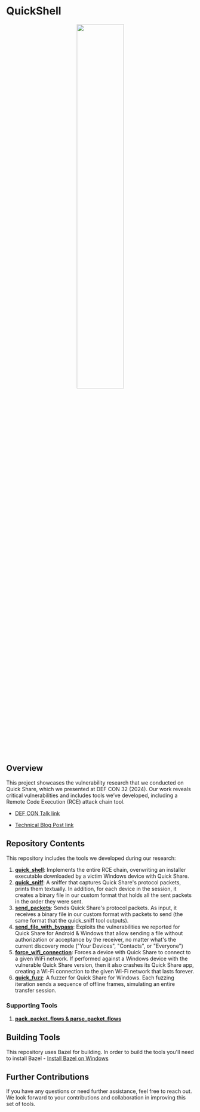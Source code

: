 # QuickShell
<div align="center">
<img src="./images/quick_shell_logo.png" width="50%"/>
</div align="center">

## Overview
This project showcases the vulnerability research that we conducted on Quick Share, which we presented at DEF CON 32 (2024). Our work reveals critical vulnerabilities and includes tools we’ve developed, including a Remote Code Execution (RCE) attack chain tool.

* [DEF CON Talk link](https://defcon.org/html/defcon-32/dc-32-speakers.html#54485)

* [Technical Blog Post link](https://www.safebreach.com/blog/rce-attack-chain-on-quick-share)


## Repository Contents

This repository includes the tools we developed during our research:

1. [**quick_shell**](./docs/doc_quick_shell.md): Implements the entire RCE chain, overwriting an installer executable downloaded by a victim Windows device with Quick Share.
2. [**quick_sniff**](./docs/doc_quick_sniff.md): A sniffer that captures Quick Share's protocol packets, prints them textually. In addition, for each device in the session, it creates a binary file in our custom format that holds all the sent packets in the order they were sent.
3. [**send_packets**](./docs/doc_send_packets.md): Sends Quick Share's protocol packets. As input, it receives a binary file in our custom format with packets to send (the same format that the quick_sniff tool outputs).
4. [**send_file_with_bypass**](./docs/doc_send_file_with_bypass.md): Exploits the vulnerabilities we reported for Quick Share for Android & Windows that allow sending a file without authorization or acceptance by the receiver, no matter what's the current discovery mode ("Your Devices", "Contacts", or "Everyone")
5. [**force_wifi_connection**](./docs/doc_force_wifi_connection.md): Forces a device with Quick Share to connect to a given WiFi network. If performed against a Windows device with the vulnerable Quick Share version, then it also crashes its Quick Share app, creating a Wi-Fi connection to the given Wi-Fi network that lasts forever.
6. [**quick_fuzz**](./docs/doc_quick_fuzz.md): A fuzzer for Quick Share for Windows. Each fuzzing iteration sends a sequence of offline frames, simulating an entire transfer session.

### Supporting Tools
1. [**pack_packet_flows & parse_packet_flows**](./docs/doc_pack_parse_packet_flows.md)

## Building Tools
This repository uses Bazel for building. In order to build the tools you'll need to install Bazel - [Install Bazel on Windows](https://bazel.build/install/windows)


## Further Contributions
If you have any questions or need further assistance, feel free to reach out. We look forward to your contributions and collaboration in improving this set of tools.